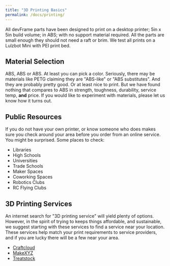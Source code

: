 ```yaml
---
title: "3D Printing Basics"
permalink: /docs/printing/
---
```

All devFrame parts have been designed to print on a desktop printer; 5in x 5in build volume; in ABS; with no support material required.  All the parts are small enough they should not need a raft or brim.  We test all prints on a Lulzbot Mini with PEI print bed.

## Material Selection
ABS, ABS or ABS.  At least you can pick a color.  Seriously, there may be materials like PETG claiming they are "ABS-like" or "ABS substitutes".  And they are probably pretty good.  Or at least nice to print.  But we have found nothing that compares to ABS in strength, toughness, durability, service temp, **and** price.  If you would like to experiment with materials, please let us know how it turns out.

## Public Resources
If you do not have your own printer, or know someone who does makes sure you check around your area before you order from an online service.  You might be surprised.  Some places to check:
- Libraries
- High Schools
- Universities
- Trade Schools
- Maker Spaces
- Coworking Spaces
- Robotics Clubs
- RC Flying Clubs 

## 3D Printing Services
An internet search for "3D printing service" will yield plenty of options.  However, in the spirit of trying to keeps things affordable, and sustainable, we suggest starting with these services to find a service near your location.  These services help match your print requirements to service providers, and if you are lucky there will be a few near your area.  

- [Craftcloud](https://print.all3dp.com/)
- [MakeXYZ](https://www.makexyz.com/)
- [Treatstock](https://www.treatstock.com/3d-printing-services/)
